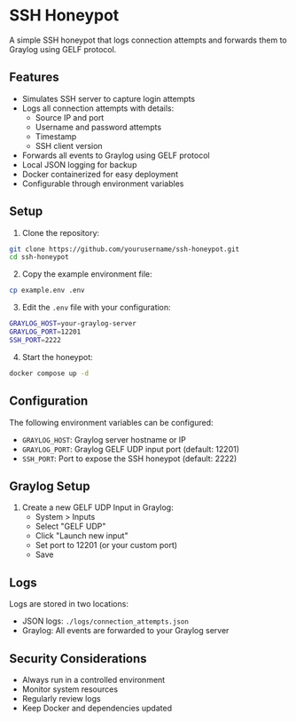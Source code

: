 # SSH Honeypot

A simple SSH honeypot that logs connection attempts and forwards them to Graylog using GELF protocol.

## Features

- Simulates SSH server to capture login attempts
- Logs all connection attempts with details:
  - Source IP and port
  - Username and password attempts
  - Timestamp
  - SSH client version
- Forwards all events to Graylog using GELF protocol
- Local JSON logging for backup
- Docker containerized for easy deployment
- Configurable through environment variables

## Setup

1. Clone the repository:
```bash
git clone https://github.com/yourusername/ssh-honeypot.git
cd ssh-honeypot
```

2. Copy the example environment file:
```bash
cp example.env .env
```

3. Edit the `.env` file with your configuration:
```bash
GRAYLOG_HOST=your-graylog-server
GRAYLOG_PORT=12201
SSH_PORT=2222
```

4. Start the honeypot:
```bash
docker compose up -d
```

## Configuration

The following environment variables can be configured:

- `GRAYLOG_HOST`: Graylog server hostname or IP
- `GRAYLOG_PORT`: Graylog GELF UDP input port (default: 12201)
- `SSH_PORT`: Port to expose the SSH honeypot (default: 2222)

## Graylog Setup

1. Create a new GELF UDP Input in Graylog:
   - System > Inputs
   - Select "GELF UDP"
   - Click "Launch new input"
   - Set port to 12201 (or your custom port)
   - Save

## Logs

Logs are stored in two locations:
- JSON logs: `./logs/connection_attempts.json`
- Graylog: All events are forwarded to your Graylog server

## Security Considerations

- Always run in a controlled environment
- Monitor system resources
- Regularly review logs
- Keep Docker and dependencies updated 